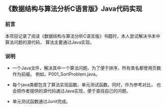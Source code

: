 ## 《数据结构与算法分析C语言版》Java代码实现
### 前言
本项目记录了阅读《数据结构与算法分析C语言版》书籍时，本人尝试解决书本中算法问题的源代码，
算法主要通过Java实现。

### 说明
* 一个Java文件，解决其中一个算法问题。为了便于排序，所有类名都使用页数作为前缀。
例如，P001_SortProblem.java。

* 每个java类都包含了算法实现函数、单元测试函数。同时，作为参考对比，
也会把作者提供的源代码通过Java实现，便于查找自己的问题。

* 单元测试函数通过Junit完成。